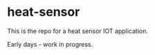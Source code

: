 # heat-sensor

This is the repo for a heat sensor IOT application.

Early days - work in progress.

